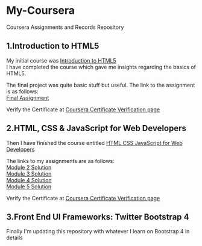 # My-Coursera
Coursera Assignments and Records Repository

1.Introduction to HTML5
--------------------------------------------------------------------------------------------------------------------------------------------------------
My initial course was [Introduction to HTML5](https://www.coursera.org/learn/html)  
I have completed the course which gave me insights regarding the basics of HTML5.  

The final project was quite basic stuff but useful. The link to the assignment is as follows:  
[Final Assignment](https://arpanpal99.github.io/My-Coursera/Introduction_to_HTML5/)

Verify the Certificate at [Coursera Certificate Verification page](https://www.coursera.org/account/accomplishments/verify/HJE4QKDYA5YZ)    


2.HTML, CSS & JavaScript for Web Developers
--------------------------------------------------------------------------------------------------------------------------------------------------------
Then I have finished the course entitled [HTML CSS JavaScript for Web Developers](https://www.coursera.org/learn/html-css-javascript-for-web-developers)  

The links to my assignments are as follows:  
[Module 2 Solution](https://arpanpal99.github.io/My-Coursera/Module_2_Assignment/)  
[Module 3 Solution](https://arpanpal99.github.io/My-Coursera/Module_3_Assignment/)  
[Module 4 Solution](https://arpanpal99.github.io/My-Coursera/Module_4_Assignment/)  
[Module 5 Solution](https://arpanpal99.github.io/My-Coursera/Module_5_Assignment/)  

Verify the Certificate at [Coursera Certificate Verification page](https://www.coursera.org/account/accomplishments/verify/WMYB9PU2TBD2)  

3.Front End UI Frameworks: Twitter Bootstrap 4
--------------------------------------------------------------------------------------------------------------------------------------------------------
Finally I'm updating this repository with whatever I learn on Bootstrap 4 in details
